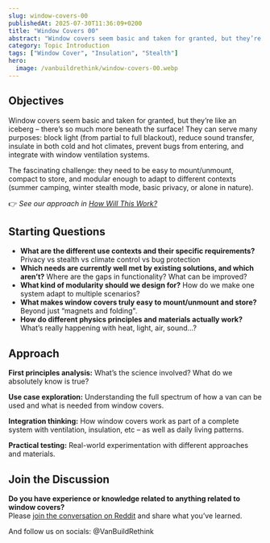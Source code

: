 ```yaml
---
slug: window-covers-00
publishedAt: 2025-07-30T11:36:09+0200
title: "Window Covers 00"
abstract: "Window covers seem basic and taken for granted, but they’re like an iceberg – there’s so much more beneath the surface!"
category: Topic Introduction
tags: ["Window Cover", "Insulation", "Stealth"]
hero:
  image: /vanbuildrethink/window-covers-00.webp
---
```



## Objectives

Window covers seem basic and taken for granted, but they’re like an iceberg – there’s so much more
beneath the surface! They can serve many purposes: block light (from partial to full blackout),
reduce sound transfer, insulate in both cold and hot climates, prevent bugs from entering, and
integrate with window ventilation systems.

The fascinating challenge: they need to be easy to mount/unmount, compact to store, and modular
enough to adapt to different contexts (summer camping, winter stealth mode, basic privacy, or
alone in nature).

👉 _See our approach in [How Will This Work?](/vanbuildrethink/van-build-rethink#how-will-this-work)_


## Starting Questions

- **What are the different use contexts and their specific requirements?** Privacy vs stealth vs climate control vs bug protection
- **Which needs are currently well met by existing solutions, and which aren’t?** Where are the gaps in functionality? What can be improved?
- **What kind of modularity should we design for?** How do we make one system adapt to multiple scenarios?
- **What makes window covers truly easy to mount/unmount and store?** Beyond just “magnets and folding".
- **How do different physics principles and materials actually work?** What’s really happening with heat, light, air, sound…?


## Approach

**First principles analysis:** What’s the science involved? What do we absolutely know is true?

**Use case exploration:** Understanding the full spectrum of how a van can be used and what is needed from window covers.
 
**Integration thinking:** How window covers work as part of a complete system with ventilation, insulation, etc – as well as daily living patterns.

**Practical testing:** Real-world experimentation with different approaches and materials.


## Join the Discussion

**Do you have experience or knowledge related to anything related to window covers?**  
Please [join the conversation on Reddit](https://www.reddit.com/r/VanBuildRethink/comments/1md24iq/window_covers_00/)
and share what you’ve learned.

And follow us on socials: @VanBuildRethink
